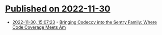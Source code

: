 # [Published on 2022-11-30](index.md)

* [2022-11-30, 15:07:23](https://news.ycombinator.com/item?id=33801723) - [Bringing Codecov into the Sentry Family: Where Code Coverage Meets Am](https://blog.sentry.io/2022/11/30/bringing-codecov-into-the-sentry-family-where-code-coverage-meets-application-monitoring/)
